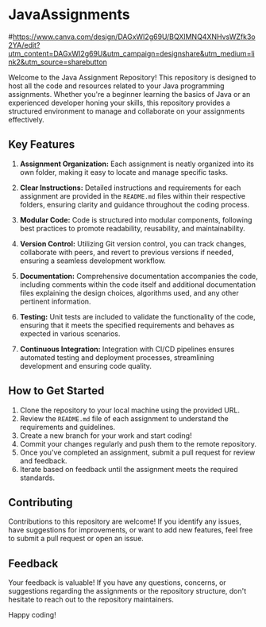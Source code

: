 # JavaAssignments
#https://www.canva.com/design/DAGxWI2g69U/BQXIMNQ4XNHvsWZfk3o2YA/edit?utm_content=DAGxWI2g69U&utm_campaign=designshare&utm_medium=link2&utm_source=sharebutton

Welcome to the Java Assignment Repository! This repository is designed to host all the code and resources related to your Java programming assignments. Whether you're a beginner learning the basics of Java or an experienced developer honing your skills, this repository provides a structured environment to manage and collaborate on your assignments effectively.

## Key Features

1. **Assignment Organization:** Each assignment is neatly organized into its own folder, making it easy to locate and manage specific tasks.

2. **Clear Instructions:** Detailed instructions and requirements for each assignment are provided in the `README.md` files within their respective folders, ensuring clarity and guidance throughout the coding process.

3. **Modular Code:** Code is structured into modular components, following best practices to promote readability, reusability, and maintainability.

4. **Version Control:** Utilizing Git version control, you can track changes, collaborate with peers, and revert to previous versions if needed, ensuring a seamless development workflow.

5. **Documentation:** Comprehensive documentation accompanies the code, including comments within the code itself and additional documentation files explaining the design choices, algorithms used, and any other pertinent information.

6. **Testing:** Unit tests are included to validate the functionality of the code, ensuring that it meets the specified requirements and behaves as expected in various scenarios.

7. **Continuous Integration:** Integration with CI/CD pipelines ensures automated testing and deployment processes, streamlining development and ensuring code quality.

## How to Get Started

1. Clone the repository to your local machine using the provided URL.
2. Review the `README.md` file of each assignment to understand the requirements and guidelines.
3. Create a new branch for your work and start coding!
4. Commit your changes regularly and push them to the remote repository.
5. Once you've completed an assignment, submit a pull request for review and feedback.
6. Iterate based on feedback until the assignment meets the required standards.

## Contributing

Contributions to this repository are welcome! If you identify any issues, have suggestions for improvements, or want to add new features, feel free to submit a pull request or open an issue.

## Feedback

Your feedback is valuable! If you have any questions, concerns, or suggestions regarding the assignments or the repository structure, don't hesitate to reach out to the repository maintainers.

Happy coding!
